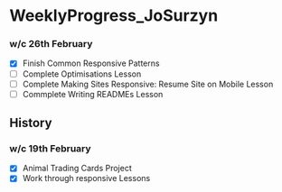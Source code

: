 # WeeklyProgress_JoSurzyn

### w/c 26th February

- [x] Finish Common Responsive Patterns
- [ ] Complete Optimisations Lesson
- [ ] Complete Making Sites Responsive: Resume Site on Mobile Lesson
- [ ] Commplete Writing READMEs Lesson

## History
### w/c 19th February
- [x] Animal Trading Cards Project
- [x] Work through responsive Lessons
